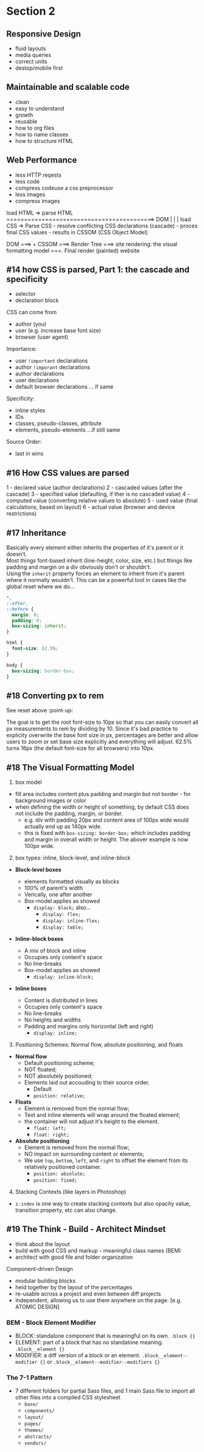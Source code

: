 # Section 2

## Responsive Design

- fluid layouts
- media queries
- correct units
- destop/mobile first

## Maintainable and scalable code

- clean
- easy to understand
- growth
- reusable
- how to org files
- how to name classes
- how to structure HTML

## Web Performance

- less HTTP reqests
- less code
- compress codeuse a css preprocessor
- less images
- compress images

load HTML => parse HTML ==========================================> DOM
                |
                |
                |
              load CSS => Parse CSS
                            - resolve conflicting CSS declarations (cascade)
                            - proces final CSS values
                            - results in CSSOM (CSS Object Model)


DOM ===> + CSSOM ===> Render Tree ===> site rendering: the visual formatting model ===. Final render (painted) website

## #14 how CSS is parsed, Part 1: the cascade and specificity

- selector
- declaration block

CSS can come from

- author (you)
- user (e.g. increase base font size)
- browser (user agent)

Importance:

- user `!important` declarations
- author `!imporant` declarations
- author declarations
- user declarations
- default browser declarations
... if same

Specificity:

- inline styles
- IDs
- classes, pseudo-classes, attribute
- elements, pseudo-elements
...if still same

Source Order:

- last in wins

## #16 How CSS values are parsed

1 - declared value (author declarations)
2 - cascaded values (after the cascade)
3 - specified value (defaulting, if ther is no cascaded value)
4 - computed value (converting relative values to absolute)
5 - used value (final calculations, based on layout)
6 - actual value (browser and device restrictions)

## #17 Inheritance

Basically every element either inherits the properties of it's parent or it doesn't.  
Most things font-based inherit (line-height, color, size, etc.) but things like padding and margin on a div obviously don't or shouldn't.  
Using the `inherit` property forces an element to inherit from it's parent where it normally wouldn't. This can be a powerful tool in cases like the global reset where we do...

```css
*,
::after,
::before {
  margin: 0;
  padding: 0;
  box-sizing: inherit;
}

html {
  font-size: 62.5%;
}

body {
  box-sizing: border-box;
}
```
## #18 Converting px to rem

See reset above :point-up:

The goal is to get the root font-size to 10px so that you can easily convert all px measurements to rem by dividing by 10.
Since it's bad practice to explicity overwrite the base font size in px, percentages are better and allow users to zoom or set base size explicitly and everything will adjust.
62.5% turns 16px (the default font-size for all browsers) into 10px.

## #18 The Visual Formatting Model

1) box model
- fill area includes content plus padding and margin but not border - for background images or color
- when defining the width or height of something, by default CSS does not include the padding, margin, or border.
  - e.g. div with padding 20px and content area of 100px wide would actually end up as 140px wide.
  - this is fixed with `box-sizing: border-box;` which includes padding and margin in overall width or height. The abover example is now 100px wide.

2) box types: inline, block-level, and inline-block

- **Block-level boxes**
  - elements formatted visually as blocks
  - 100% of parent's width
  - Verically, one after another
  - Box-model applies as showed
    - `display: block;` also...
      - `display: flex;`
      - `display: inline-flex;`
      - `display: table;`

- **Inline-block boxes**
  - A mix of block and inline
  - Occupies only content's space
  - No line-breaks
  - Box-model applies as showed
    - `display: inline-block;`

- **Inline boxes**
  - Content is distributed in lines
  - Occupies only content's space
  - No line-breaks
  - No heights and widths
  - Padding and margins only horizontal (left and right)
    - `display: inline;`

3) Positioning Schemes: Normal flow, absolute positioning, and floats

- **Normal flow**
  - Default positioning scheme;
  - NOT floated;
  - NOT absolutely positioned;
  - Elements laid out accouding to their source order.
    - Default
    - `position: relative;`
- **Floats**
  - Element is removed from the normal flow;
  - Text and inline elements will wrap around the floated element;
  - the container will not adjust it's height to the element.
    - `float: left;`
    - `float: right;`
- **Absolute positioning**
  - Element is removed from the normal flow;
  - NO impact on surrounding content or elements;
  - We use `top`, `bottom`, `left`, and `right` to offset the element from its relatively positioned container.
    - `position: absolute;`
    - `position: fixed;`

4) Stacking Contexts
(like layers in Photoshop)
- `z-index` is one way to create stacking contexts but also opacity value, transition property, etc can also change.

## #19 The Think - Build - Architect Mindset
- think about the layout
- build with good CSS and markup - meaningful class names (BEM)
- architect with good file and folder organization

Component-driven Design
- modular building blocks
- held together by the layout of the percentages
- re-usable across a project and even between diff projects
- Independent, allowing us to use them anywhere on the page.
[e.g. ATOMIC DESIGN]

### BEM - Block Element Modifier
- BLOCK: standalone component that is meaningful on its own. `.block {}`
- ELEMENT: part of a block that has no standalone meaning. `.block__element {}`
- MODIFIER: a diff version of a block or an element. `.block__element--modifier {}` or `.block__element--modifier--modifiers {}` 

 ### The 7-1 Pattern
 - 7 different folders for partial Sass files, and 1 main Sass file to import all other files into a compiled CSS stylesheet
   - `base/`
   - `components/`
   - `layout/`
   - `pages/`
   - `themes/`
   - `abstracts/`
   - `vendors/`
